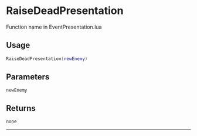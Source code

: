 # RaiseDeadPresentation
Function name in EventPresentation.lua
## Usage
```lua
RaiseDeadPresentation(newEnemy)
```
## Parameters
`newEnemy`
## Returns
`none`

---